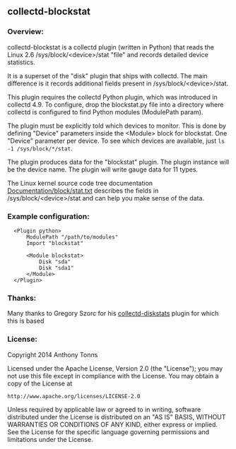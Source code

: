 ## collectd-blockstat

### Overview:

collectd-blockstat is a collectd plugin (written in Python) that reads the
Linux 2.6 /sys/block/&lt;device&gt;/stat "file" and records detailed device
statistics.

It is a superset of the "disk" plugin that ships with collectd. The main
difference is it records additional fields present in /sys/block/&lt;device&gt;/stat.

This plugin requires the collectd Python plugin, which was introduced in
collectd 4.9. To configure, drop the blockstat.py file into a directory
where collectd is configured to find Python modules (ModulePath param).

The plugin must be explicitly told which devices to monitor. This is done
by defining "Device" parameters inside the &lt;Module&gt; block for blockstat.
One "Device" parameter per device. To see which devices are available, just
`ls -1 /sys/block/*/stat`.

The plugin produces data for the "blockstat" plugin. The plugin instance
will be the device name. The plugin will write gauge data for 11 types.

The Linux kernel source code tree documentation 
[Documentation/block/stat.txt](https://www.kernel.org/doc/Documentation/block/stat.txt)
describes the fields in /sys/block/&lt;device&gt;/stat and can help you make sense
of the data.

### Example configuration:

```
  <Plugin python>
      ModulePath "/path/to/modules"
      Import "blockstat"

      <Module blockstat>
          Disk "sda"
          Disk "sda1"
      </Module>
  </Plugin>
```

### Thanks:

Many thanks to Gregory Szorc for his
[collectd-diskstats](https://github.com/indygreg/collectd-diskstats)
plugin for which this is based

### License:

Copyright 2014 Anthony Tonns

Licensed under the Apache License, Version 2.0 (the "License");
you may not use this file except in compliance with the License.
You may obtain a copy of the License at

    http://www.apache.org/licenses/LICENSE-2.0

Unless required by applicable law or agreed to in writing, software
distributed under the License is distributed on an "AS IS" BASIS,
WITHOUT WARRANTIES OR CONDITIONS OF ANY KIND, either express or implied.
See the License for the specific language governing permissions and
limitations under the License.

